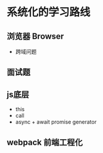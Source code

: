 # 系统化的学习路线

## 浏览器 Browser
  - 跨域问题

## 面试题

## js底层
  - this
  - call
  - async + await promise generator

## webpack  前端工程化